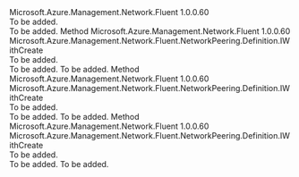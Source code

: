 <Type Name="IWithTrafficForwarding" FullName="Microsoft.Azure.Management.Network.Fluent.NetworkPeering.Definition.IWithTrafficForwarding">
  <TypeSignature Language="C#" Value="public interface IWithTrafficForwarding" />
  <TypeSignature Language="ILAsm" Value=".class public interface auto ansi abstract IWithTrafficForwarding" />
  <TypeSignature Language="DocId" Value="T:Microsoft.Azure.Management.Network.Fluent.NetworkPeering.Definition.IWithTrafficForwarding" />
  <TypeSignature Language="VB.NET" Value="Public Interface IWithTrafficForwarding" />
  <TypeSignature Language="F#" Value="type IWithTrafficForwarding = interface" />
  <AssemblyInfo>
    <AssemblyName>Microsoft.Azure.Management.Network.Fluent</AssemblyName>
    <AssemblyVersion>1.0.0.60</AssemblyVersion>
  </AssemblyInfo>
  <Interfaces />
  <Docs>
    <summary>To be added.</summary>
    <remarks>To be added.</remarks>
  </Docs>
  <Members>
    <Member MemberName="WithTrafficForwardingBetweenBothNetworks">
      <MemberSignature Language="C#" Value="public Microsoft.Azure.Management.Network.Fluent.NetworkPeering.Definition.IWithCreate WithTrafficForwardingBetweenBothNetworks ();" />
      <MemberSignature Language="ILAsm" Value=".method public hidebysig newslot virtual instance class Microsoft.Azure.Management.Network.Fluent.NetworkPeering.Definition.IWithCreate WithTrafficForwardingBetweenBothNetworks() cil managed" />
      <MemberSignature Language="DocId" Value="M:Microsoft.Azure.Management.Network.Fluent.NetworkPeering.Definition.IWithTrafficForwarding.WithTrafficForwardingBetweenBothNetworks" />
      <MemberSignature Language="VB.NET" Value="Public Function WithTrafficForwardingBetweenBothNetworks () As IWithCreate" />
      <MemberSignature Language="F#" Value="abstract member WithTrafficForwardingBetweenBothNetworks : unit -&gt; Microsoft.Azure.Management.Network.Fluent.NetworkPeering.Definition.IWithCreate" Usage="iWithTrafficForwarding.WithTrafficForwardingBetweenBothNetworks " />
      <MemberType>Method</MemberType>
      <AssemblyInfo>
        <AssemblyName>Microsoft.Azure.Management.Network.Fluent</AssemblyName>
        <AssemblyVersion>1.0.0.60</AssemblyVersion>
      </AssemblyInfo>
      <ReturnValue>
        <ReturnType>Microsoft.Azure.Management.Network.Fluent.NetworkPeering.Definition.IWithCreate</ReturnType>
      </ReturnValue>
      <Parameters />
      <Docs>
        <summary>To be added.</summary>
        <returns>To be added.</returns>
        <remarks>To be added.</remarks>
      </Docs>
    </Member>
    <Member MemberName="WithTrafficForwardingFromRemoteNetwork">
      <MemberSignature Language="C#" Value="public Microsoft.Azure.Management.Network.Fluent.NetworkPeering.Definition.IWithCreate WithTrafficForwardingFromRemoteNetwork ();" />
      <MemberSignature Language="ILAsm" Value=".method public hidebysig newslot virtual instance class Microsoft.Azure.Management.Network.Fluent.NetworkPeering.Definition.IWithCreate WithTrafficForwardingFromRemoteNetwork() cil managed" />
      <MemberSignature Language="DocId" Value="M:Microsoft.Azure.Management.Network.Fluent.NetworkPeering.Definition.IWithTrafficForwarding.WithTrafficForwardingFromRemoteNetwork" />
      <MemberSignature Language="VB.NET" Value="Public Function WithTrafficForwardingFromRemoteNetwork () As IWithCreate" />
      <MemberSignature Language="F#" Value="abstract member WithTrafficForwardingFromRemoteNetwork : unit -&gt; Microsoft.Azure.Management.Network.Fluent.NetworkPeering.Definition.IWithCreate" Usage="iWithTrafficForwarding.WithTrafficForwardingFromRemoteNetwork " />
      <MemberType>Method</MemberType>
      <AssemblyInfo>
        <AssemblyName>Microsoft.Azure.Management.Network.Fluent</AssemblyName>
        <AssemblyVersion>1.0.0.60</AssemblyVersion>
      </AssemblyInfo>
      <ReturnValue>
        <ReturnType>Microsoft.Azure.Management.Network.Fluent.NetworkPeering.Definition.IWithCreate</ReturnType>
      </ReturnValue>
      <Parameters />
      <Docs>
        <summary>To be added.</summary>
        <returns>To be added.</returns>
        <remarks>To be added.</remarks>
      </Docs>
    </Member>
    <Member MemberName="WithTrafficForwardingToRemoteNetwork">
      <MemberSignature Language="C#" Value="public Microsoft.Azure.Management.Network.Fluent.NetworkPeering.Definition.IWithCreate WithTrafficForwardingToRemoteNetwork ();" />
      <MemberSignature Language="ILAsm" Value=".method public hidebysig newslot virtual instance class Microsoft.Azure.Management.Network.Fluent.NetworkPeering.Definition.IWithCreate WithTrafficForwardingToRemoteNetwork() cil managed" />
      <MemberSignature Language="DocId" Value="M:Microsoft.Azure.Management.Network.Fluent.NetworkPeering.Definition.IWithTrafficForwarding.WithTrafficForwardingToRemoteNetwork" />
      <MemberSignature Language="VB.NET" Value="Public Function WithTrafficForwardingToRemoteNetwork () As IWithCreate" />
      <MemberSignature Language="F#" Value="abstract member WithTrafficForwardingToRemoteNetwork : unit -&gt; Microsoft.Azure.Management.Network.Fluent.NetworkPeering.Definition.IWithCreate" Usage="iWithTrafficForwarding.WithTrafficForwardingToRemoteNetwork " />
      <MemberType>Method</MemberType>
      <AssemblyInfo>
        <AssemblyName>Microsoft.Azure.Management.Network.Fluent</AssemblyName>
        <AssemblyVersion>1.0.0.60</AssemblyVersion>
      </AssemblyInfo>
      <ReturnValue>
        <ReturnType>Microsoft.Azure.Management.Network.Fluent.NetworkPeering.Definition.IWithCreate</ReturnType>
      </ReturnValue>
      <Parameters />
      <Docs>
        <summary>To be added.</summary>
        <returns>To be added.</returns>
        <remarks>To be added.</remarks>
      </Docs>
    </Member>
  </Members>
</Type>